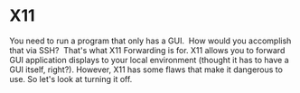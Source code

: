 # X11
You need to run a program that only has a GUI.  How would you accomplish that via SSH?  That's what X11 Forwarding is for. X11 allows you to forward GUI application displays to your local environment (thought it has to have a GUI itself, right?). However, X11 has some flaws that make it dangerous to use. So let's look at turning it off.